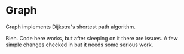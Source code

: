 Graph
=====

Graph implements Dijkstra's shortest path algorithm.

Bleh.  Code here works, but after sleeping on it there are issues.  A few
simple changes checked in but it needs some serious work.
